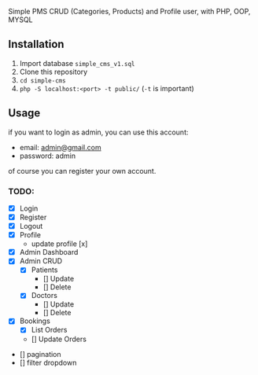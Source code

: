 Simple PMS CRUD (Categories, Products) and Profile user, with PHP, OOP, MYSQL

## Installation

1. Import database `simple_cms_v1.sql`
2. Clone this repository
3. `cd simple-cms`
4. `php -S localhost:<port> -t public/` (`-t` is important)

## Usage

if you want to login as admin, you can use this account:

- email: admin@gmail.com
- password: admin

of course you can register your own account.

### TODO:

- [x] Login
- [x] Register
- [x] Logout
- [x] Profile
  - update profile [x]
- [x] Admin Dashboard
- [x] Admin CRUD
  - [x] Patients
    - [] Update
    - [] Delete
  - [x] Doctors
    - [] Update
    - [] Delete
- [x] Bookings
  - [x] List Orders
  - [] Update Orders
- [] pagination
- [] filter dropdown
